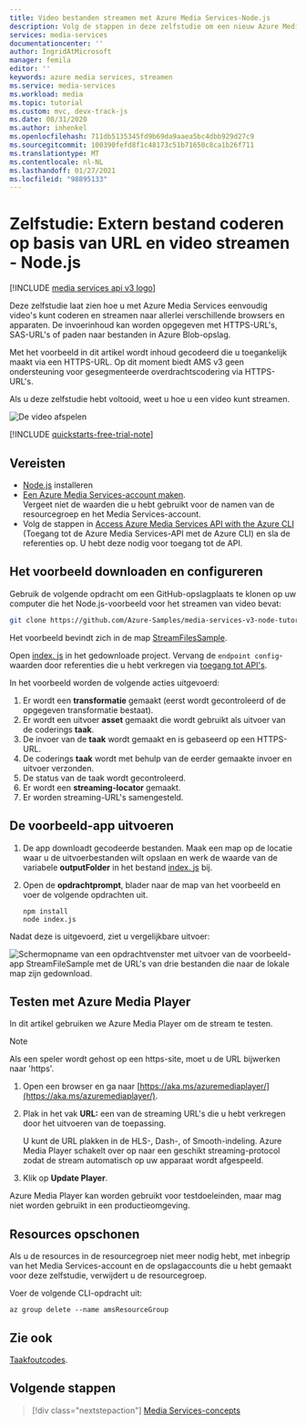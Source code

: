 ```yaml
---
title: Video bestanden streamen met Azure Media Services-Node.js
description: Volg de stappen in deze zelfstudie om een nieuw Azure Media Services-account te maken, een bestand te coderen en dit vervolgens te streamen naar Azure Media Player.
services: media-services
documentationcenter: ''
author: IngridAtMicrosoft
manager: femila
editor: ''
keywords: azure media services, streamen
ms.service: media-services
ms.workload: media
ms.topic: tutorial
ms.custom: mvc, devx-track-js
ms.date: 08/31/2020
ms.author: inhenkel
ms.openlocfilehash: 711db5135345fd9b69da9aaea5bc4dbb929d27c9
ms.sourcegitcommit: 100390fefd8f1c48173c51b71650c8ca1b26f711
ms.translationtype: MT
ms.contentlocale: nl-NL
ms.lasthandoff: 01/27/2021
ms.locfileid: "98895133"
---
```

# <a name="tutorial-encode-a-remote-file-based-on-url-and-stream-the-video---nodejs"></a>Zelfstudie: Extern bestand coderen op basis van URL en video streamen - Node.js

[!INCLUDE [media services api v3 logo](./includes/v3-hr.md)]

Deze zelfstudie laat zien hoe u met Azure Media Services eenvoudig video's kunt coderen en streamen naar allerlei verschillende browsers en apparaten. De invoerinhoud kan worden opgegeven met HTTPS-URL's, SAS-URL's of paden naar bestanden in Azure Blob-opslag.

Met het voorbeeld in dit artikel wordt inhoud gecodeerd die u toegankelijk maakt via een HTTPS-URL. Op dit moment biedt AMS v3 geen ondersteuning voor gesegmenteerde overdrachtscodering via HTTPS-URL's.

Als u deze zelfstudie hebt voltooid, weet u hoe u een video kunt streamen.  

![De video afspelen](./media/stream-files-nodejs-quickstart/final-video.png)

[!INCLUDE [quickstarts-free-trial-note](../../../includes/quickstarts-free-trial-note.md)]

## <a name="prerequisites"></a>Vereisten

- [Node.js](https://nodejs.org/en/download/) installeren
- [Een Azure Media Services-account maken](./create-account-howto.md).<br/>Vergeet niet de waarden die u hebt gebruikt voor de namen van de resourcegroep en het Media Services-account.
- Volg de stappen in [Access Azure Media Services API with the Azure CLI](./access-api-howto.md) (Toegang tot de Azure Media Services-API met de Azure CLI) en sla de referenties op. U hebt deze nodig voor toegang tot de API.

## <a name="download-and-configure-the-sample"></a>Het voorbeeld downloaden en configureren

Gebruik de volgende opdracht om een GitHub-opslagplaats te klonen op uw computer die het Node.js-voorbeeld voor het streamen van video bevat:  

 ```bash
 git clone https://github.com/Azure-Samples/media-services-v3-node-tutorials.git
 ```

Het voorbeeld bevindt zich in de map [StreamFilesSample](https://github.com/Azure-Samples/media-services-v3-node-tutorials/tree/master/AMSv3Samples/StreamFilesSample).

Open [index. js](https://github.com/Azure-Samples/media-services-v3-node-tutorials/blob/master/AMSv3Samples/StreamFilesSample/index.js#L25) in het gedownloade project. Vervang de `endpoint config`-waarden door referenties die u hebt verkregen via [toegang tot API's](./access-api-howto.md).

In het voorbeeld worden de volgende acties uitgevoerd:

1. Er wordt een **transformatie** gemaakt (eerst wordt gecontroleerd of de opgegeven transformatie bestaat). 
2. Er wordt een uitvoer **asset** gemaakt die wordt gebruikt als uitvoer van de coderings **taak**.
3. De invoer van de **taak** wordt gemaakt en is gebaseerd op een HTTPS-URL.
4. De coderings **taak** wordt met behulp van de eerder gemaakte invoer en uitvoer verzonden.
5. De status van de taak wordt gecontroleerd.
6. Er wordt een **streaming-locator** gemaakt.
7. Er worden streaming-URL's samengesteld.

## <a name="run-the-sample-app"></a>De voorbeeld-app uitvoeren

1. De app downloadt gecodeerde bestanden. Maak een map op de locatie waar u de uitvoerbestanden wilt opslaan en werk de waarde van de variabele **outputFolder** in het bestand [index. js](https://github.com/Azure-Samples/media-services-v3-node-tutorials/blob/master/AMSv3Samples/StreamFilesSample/index.js#L39) bij.
1. Open de **opdrachtprompt**, blader naar de map van het voorbeeld en voer de volgende opdrachten uit.

    ```
    npm install 
    node index.js
    ```

Nadat deze is uitgevoerd, ziet u vergelijkbare uitvoer:

![Schermopname van een opdrachtvenster met uitvoer van de voorbeeld-app StreamFileSample met de URL's van drie bestanden die naar de lokale map zijn gedownload.](./media/stream-files-nodejs-quickstart/run.png)

## <a name="test-with-azure-media-player"></a>Testen met Azure Media Player

In dit artikel gebruiken we Azure Media Player om de stream te testen. 

> [!NOTE]
> Als een speler wordt gehost op een https-site, moet u de URL bijwerken naar 'https'.

1. Open een browser en ga naar [https://aka.ms/azuremediaplayer/](https://aka.ms/azuremediaplayer/).
2. Plak in het vak **URL:** een van de streaming URL's die u hebt verkregen door het uitvoeren van de toepassing. 
 
     U kunt de URL plakken in de HLS-, Dash-, of Smooth-indeling. Azure Media Player schakelt over op naar een geschikt streaming-protocol zodat de stream automatisch op uw apparaat wordt afgespeeld.
3. Klik op **Update Player**.

Azure Media Player kan worden gebruikt voor testdoeleinden, maar mag niet worden gebruikt in een productieomgeving. 

## <a name="clean-up-resources"></a>Resources opschonen

Als u de resources in de resourcegroep niet meer nodig hebt, met inbegrip van het Media Services-account en de opslagaccounts die u hebt gemaakt voor deze zelfstudie, verwijdert u de resourcegroep.

Voer de volgende CLI-opdracht uit:

```azurecli
az group delete --name amsResourceGroup
```

## <a name="see-also"></a>Zie ook

[Taakfoutcodes](/rest/api/media/jobs/get#joberrorcode).

## <a name="next-steps"></a>Volgende stappen

> [!div class="nextstepaction"]
> [Media Services-concepts](concepts-overview.md)
